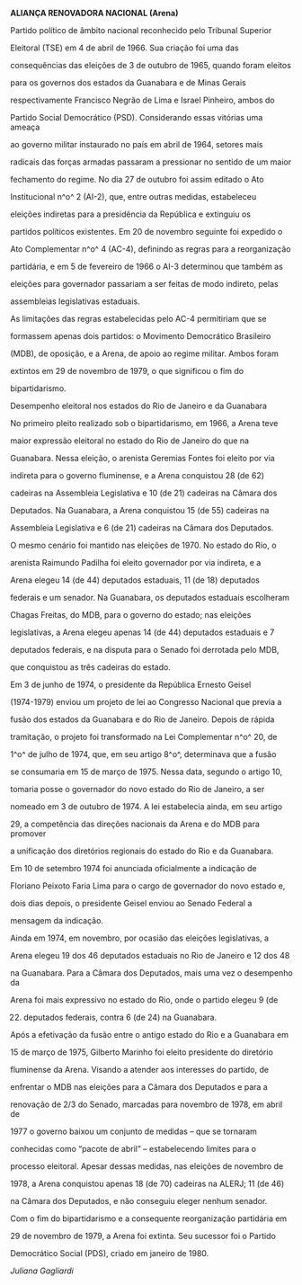 **ALIANÇA RENOVADORA NACIONAL (Arena)**



Partido político de âmbito nacional reconhecido pelo Tribunal Superior

Eleitoral (TSE) em 4 de abril de 1966. Sua criação foi uma das

consequências das eleições de 3 de outubro de 1965, quando foram eleitos

para os governos dos estados da Guanabara e de Minas Gerais

respectivamente Francisco Negrão de Lima e Israel Pinheiro, ambos do

Partido Social Democrático (PSD). Considerando essas vitórias uma ameaça

ao governo militar instaurado no país em abril de 1964, setores mais

radicais das forças armadas passaram a pressionar no sentido de um maior

fechamento do regime. No dia 27 de outubro foi assim editado o Ato

Institucional n^o^ 2 (AI-2), que, entre outras medidas, estabeleceu

eleições indiretas para a presidência da República e extinguiu os

partidos políticos existentes. Em 20 de novembro seguinte foi expedido o

Ato Complementar n^o^ 4 (AC-4), definindo as regras para a reorganização

partidária, e em 5 de fevereiro de 1966 o AI-3 determinou que também as

eleições para governador passariam a ser feitas de modo indireto, pelas

assembleias legislativas estaduais.



As limitações das regras estabelecidas pelo AC-4 permitiriam que se

formassem apenas dois partidos: o Movimento Democrático Brasileiro

(MDB), de oposição, e a Arena, de apoio ao regime militar. Ambos foram

extintos em 29 de novembro de 1979, o que significou o fim do

bipartidarismo.



Desempenho eleitoral nos estados do Rio de Janeiro e da Guanabara



No primeiro pleito realizado sob o bipartidarismo, em 1966, a Arena teve

maior expressão eleitoral no estado do Rio de Janeiro do que na

Guanabara. Nessa eleição, o arenista Geremias Fontes foi eleito por via

indireta para o governo fluminense, e a Arena conquistou 28 (de 62)

cadeiras na Assembleia Legislativa e 10 (de 21) cadeiras na Câmara dos

Deputados. Na Guanabara, a Arena conquistou 15 (de 55) cadeiras na

Assembleia Legislativa e 6 (de 21) cadeiras na Câmara dos Deputados.



O mesmo cenário foi mantido nas eleições de 1970. No estado do Rio, o

arenista Raimundo Padilha foi eleito governador por via indireta, e a

Arena elegeu 14 (de 44) deputados estaduais, 11 (de 18) deputados

federais e um senador. Na Guanabara, os deputados estaduais escolheram

Chagas Freitas, do MDB, para o governo do estado; nas eleições

legislativas, a Arena elegeu apenas 14 (de 44) deputados estaduais e 7

deputados federais, e na disputa para o Senado foi derrotada pelo MDB,

que conquistou as três cadeiras do estado.



Em 3 de junho de 1974, o presidente da República Ernesto Geisel

(1974-1979) enviou um projeto de lei ao Congresso Nacional que previa a

fusão dos estados da Guanabara e do Rio de Janeiro. Depois de rápida

tramitação, o projeto foi transformado na Lei Complementar n^o^ 20, de

1^o^ de julho de 1974, que, em seu artigo 8^o^, determinava que a fusão

se consumaria em 15 de março de 1975. Nessa data, segundo o artigo 10,

tomaria posse o governador do novo estado do Rio de Janeiro, a ser

nomeado em 3 de outubro de 1974. A lei estabelecia ainda, em seu artigo

29, a competência das direções nacionais da Arena e do MDB para promover

a unificação dos diretórios regionais do estado do Rio e da Guanabara.

Em 10 de setembro 1974 foi anunciada oficialmente a indicação de

Floriano Peixoto Faria Lima para o cargo de governador do novo estado e,

dois dias depois, o presidente Geisel enviou ao Senado Federal a

mensagem da indicação.



Ainda em 1974, em novembro, por ocasião das eleições legislativas, a

Arena elegeu 19 dos 46 deputados estaduais no Rio de Janeiro e 12 dos 48

na Guanabara. Para a Câmara dos Deputados, mais uma vez o desempenho da

Arena foi mais expressivo no estado do Rio, onde o partido elegeu 9 (de

22) deputados federais, contra 6 (de 24) na Guanabara.



Após a efetivação da fusão entre o antigo estado do Rio e a Guanabara em

15 de março de 1975, Gilberto Marinho foi eleito presidente do diretório

fluminense da Arena. Visando a atender aos interesses do partido, de

enfrentar o MDB nas eleições para a Câmara dos Deputados e para a

renovação de 2/3 do Senado, marcadas para novembro de 1978, em abril de

1977 o governo baixou um conjunto de medidas – que se tornaram

conhecidas como “pacote de abril” – estabelecendo limites para o

processo eleitoral. Apesar dessas medidas, nas eleições de novembro de

1978, a Arena conquistou apenas 18 (de 70) cadeiras na ALERJ; 11 (de 46)

na Câmara dos Deputados, e não conseguiu eleger nenhum senador.



Com o fim do bipartidarismo e a consequente reorganização partidária em

29 de novembro de 1979, a Arena foi extinta. Seu sucessor foi o Partido

Democrático Social (PDS), criado em janeiro de 1980.



*Juliana Gagliardi*



